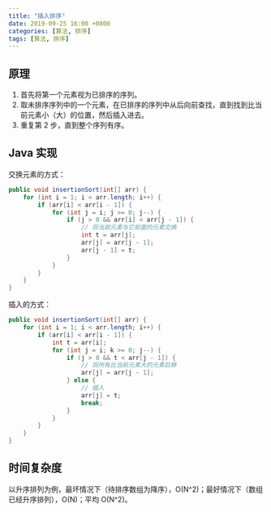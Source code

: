 ```yaml
---
title: "插入排序"
date: 2019-09-25 16:00 +0800
categories: [算法, 排序]
tags: [算法, 排序]
---
```


## 原理

1. 首先将第一个元素视为已排序的序列。
2. 取未排序序列中的一个元素，在已排序的序列中从后向前查找，直到找到比当前元素小（大）的位置，然后插入进去。
3. 重复第 2 步，直到整个序列有序。

## Java 实现

交换元素的方式：

```java
public void insertionSort(int[] arr) {
    for (int i = 1; i < arr.length; i++) {
        if (arr[i] < arr[i - 1]) {
            for (int j = i; j >= 0; j--) {
                if (j > 0 && arr[i] < arr[j - 1]) {
                    // 将当前元素与它前面的元素交换
                    int t = arr[j];
                    arr[j] = arr[j - 1];
                    arr[j - 1] = t;
                }
            }
        }
    }
}
```

插入的方式：

```java
public void insertionSort(int[] arr) {
    for (int i = 1; i < arr.length; i++) {
        if (arr[i] < arr[i - 1]) {
        	int t = arr[i];
        	for (int j = i; k >= 0; j--) {
            	if (j > 0 && t < arr[j - 1]) {
                	// 将所有比当前元素大的元素后移
                	arr[j] = arr[j - 1];
            	} else {
                    // 插入
                	arr[j] = t;
                	break;
            	}
        	}
    	}
    }
}
```

## 时间复杂度

以升序排列为例，最坏情况下（待排序数组为降序），O(N^2)；最好情况下（数组已经升序排列），O(N)；平均 O(N^2)。